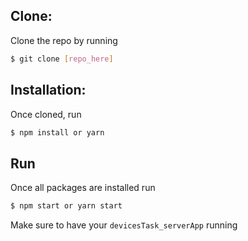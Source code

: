 ## Clone:

Clone the repo by running

```bash
$ git clone [repo_here]
```

## Installation:

Once cloned, run

```bash
$ npm install or yarn
```

## Run

Once all packages are installed run

```bash
$ npm start or yarn start
```

Make sure to have your `devicesTask_serverApp` running
